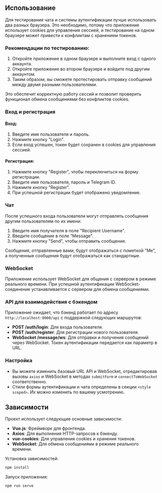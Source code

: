 ## Использование

Для тестирования чата и системы аутентификации лучше использовать два разных браузера. Это необходимо, потому что приложение использует cookies для управления сессией, и тестирование на одном браузере может привести к конфликтам с хранением токенов.

### Рекомендации по тестированию:
1. Откройте приложение в одном браузере и выполните вход с одного аккаунта.
2. Откройте приложение во втором браузере и войдите под другим аккаунтом.
3. Таким образом, вы сможете протестировать отправку сообщений между двумя разными пользователями.

Это обеспечит корректную работу сессий и позволит проверить функционал обмена сообщениями без конфликтов cookies.

### Вход и регистрация

#### Вход:
1. Введите имя пользователя и пароль.
2. Нажмите кнопку "Login".
3. Если вход успешен, токен будет сохранен в cookies для управления сессией.

#### Регистрация:
1. Нажмите кнопку "Register", чтобы переключиться на форму регистрации.
2. Введите имя пользователя, пароль и Telegram ID.
3. Нажмите кнопку "Register".
4. При успешной регистрации будет отображено уведомление.

### Чат

После успешного входа пользователи могут отправлять сообщения другим пользователям по их имени:

1. Введите имя получателя в поле "Recipient Username".
2. Введите сообщение в поле "Message".
3. Нажмите кнопку "Send", чтобы отправить сообщение.

Сообщения, отправленные вами, будут отображаться с пометкой "Me", а полученные сообщения будут отображаться как стандартные.

### WebSocket

Приложение использует WebSocket для общения с сервером в режиме реального времени. При успешной аутентификации WebSocket-соединение устанавливается с сервером для обмена сообщениями.

### API для взаимодействия с бэкендом

Приложение ожидает, что бэкенд работает по адресу `http://localhost:8000/api` с поддержкой следующих маршрутов:

- **POST /auth/login**: Для входа пользователя.
- **POST /auth/register**: Для регистрации нового пользователя.
- **WebSocket /message/ws**: Для отправки и получения сообщений через WebSocket. Токен аутентификации передается как параметр в URL.

### Настройка

- Вы можете изменить базовый URL API и WebSocket, отредактировав вызовы `axios` и WebSocket в методах `submitForm` и `connectToWebSocket` соответственно.
- Стили формы аутентификации и чата определены в секции `<style scoped>`. Их можно изменить по вашему усмотрению.

## Зависимости

Проект использует следующие основные зависимости:

- **Vue.js**: Фреймворк для фронтенда.
- **Axios**: Для выполнения HTTP-запросов к бэкенду.
- **vue-cookies**: Для управления cookies и хранения токенов.
- **WebSocket**: Для обмена сообщениями в режиме реального времени.

Установка зависимостей:

```bash
npm install
```

Запуск приложения:

```bash
npm run serve
```
